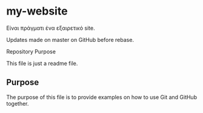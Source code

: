 # my-website

Είναι πράγματι ένα εξαιρετικό site.

Updates made on master on GitHub before rebase.

Repository Purpose

This file is just a readme file.

## Purpose

The purpose of this file is to provide examples
on how to use Git and GitHub together.
